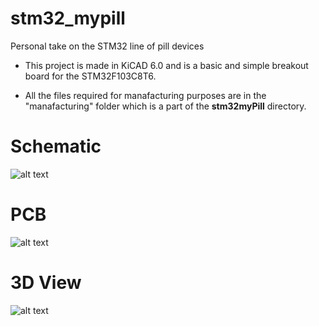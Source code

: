# stm32_mypill
Personal take on the STM32 line of pill devices 

* This project is made in KiCAD 6.0 and is a basic and simple breakout board for the STM32F103C8T6. 

* All the files required for manafacturing purposes are in the "manafacturing" folder which is a part of the **stm32myPill** directory. 




# Schematic
![alt text](https://i.ibb.co/Jy4bxGd/sch.jpg)



# PCB

![alt text](https://i.ibb.co/nQQKJTP/pcb.jpg)



# 3D View

![alt text](https://i.ibb.co/BL9kjhV/3d.jpg)
